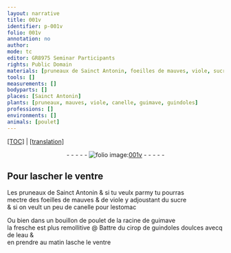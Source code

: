 ```yaml
---
layout: narrative
title: 001v
identifier: p-001v
folio: 001v
annotation: no
author:
mode: tc
editor: GR8975 Seminar Participants
rights: Public Domain
materials: [pruneaux de Sainct Antonin, foeilles de mauves, viole, sucre, canelle, bouillon de poulet, racine de guimave, cirop de guindoles doulces, eau]
tools: []
measurements: []
bodyparts: []
places: [Sainct Antonin]
plants: [pruneaux, mauves, viole, canelle, guimave, guindoles]
professions: []
environments: []
animals: [poulet]
---
```


<p><a href="{{ site.baseurl }}/diplomatic/">[TOC]</a> | <a href="{{ site.baseurl }}/texts/p-001v_tl/" target="_blank">[translation]</a></p><div class="folio" align="center">- - - - - <a href="http://gallica.bnf.fr/ark:/12148/btv1b10500001g/f8.image" target="_blank"><img src="https://cu-mkp.github.io/2017-workshop-edition/assets/photo-icon.png" alt="folio image: " style="display:inline-block; margin-bottom:-3px;"/>001v</a> - - - - - </div>  
  

## Pour lascher le ventre

 
Les <span class="m"><span class="pa">pruneaux</span> de <span class="pl">Sainct Antonin</span></span> & si tu veulx parmy tu pourras<br/> mectre des <span class="m">foeilles de <span class="pa">mauves</span></span> & de <span class="m"><span class="pa">viole</span></span> y adjoustant du <span class="m">sucre</span><br/> & si on veult un peu de <span class="m"><span class="pa">canelle</span></span> pour lestomac
 
Ou bien dans un <span class="m">bouillon de <span class="al">poulet</span></span> de la <span class="m">racine de <span class="pa">guimave</span></span><br/> la fresche est plus remollitive
 @
Battre du <span class="m">cirop de <span class="pa">guindoles</span> doulces</span> avecq de l<span class="m">eau</span> &<br/> en prendre au matin lasche le ventre
 
